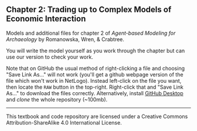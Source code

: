 ## Chapter 2: Trading up to Complex Models of Economic Interaction
Models and additional files for chapter 2 of *Agent-based Modeling for Archaeology* by Romanowska, Wren, & Crabtree. 

You will write the model yourself as you work through the chapter but can use our version to check your work. 

Note that on GitHub the usual method of right-clicking a file and choosing "Save Link As..." will not work (you'll get a github webpage version of the file which won't work in NetLogo). Instead left-click on the file you want, then locate the `RAW` button in the top-right. Right-click that and "Save Link As..." to download the files correctly. Alternatively, install [GitHub Desktop](https://desktop.github.com/) and *clone* the whole repository (~100mb).

_________________________________________________________________________________________________________________________
This textbook and code repository are licensed under a Creative Commons Attribution-ShareAlike 4.0 International License.
